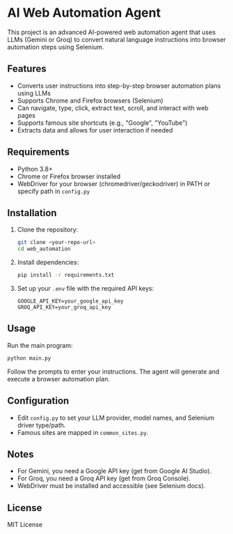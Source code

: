 # AI Web Automation Agent

This project is an advanced AI-powered web automation agent that uses LLMs (Gemini or Groq) to convert natural language instructions into browser automation steps using Selenium.

## Features
- Converts user instructions into step-by-step browser automation plans using LLMs
- Supports Chrome and Firefox browsers (Selenium)
- Can navigate, type, click, extract text, scroll, and interact with web pages
- Supports famous site shortcuts (e.g., "Google", "YouTube")
- Extracts data and allows for user interaction if needed

## Requirements
- Python 3.8+
- Chrome or Firefox browser installed
- WebDriver for your browser (chromedriver/geckodriver) in PATH or specify path in `config.py`

## Installation
1. Clone the repository:
   ```sh
   git clone <your-repo-url>
   cd web_automation
   ```
2. Install dependencies:
   ```sh
   pip install -r requirements.txt
   ```
3. Set up your `.env` file with the required API keys:
   ```env
   GOOGLE_API_KEY=your_google_api_key
   GROQ_API_KEY=your_groq_api_key
   ```

## Usage
Run the main program:
```sh
python main.py
```

Follow the prompts to enter your instructions. The agent will generate and execute a browser automation plan.

## Configuration
- Edit `config.py` to set your LLM provider, model names, and Selenium driver type/path.
- Famous sites are mapped in `common_sites.py`.

## Notes
- For Gemini, you need a Google API key (get from Google AI Studio).
- For Groq, you need a Groq API key (get from Groq Console).
- WebDriver must be installed and accessible (see Selenium docs).

## License
MIT License
